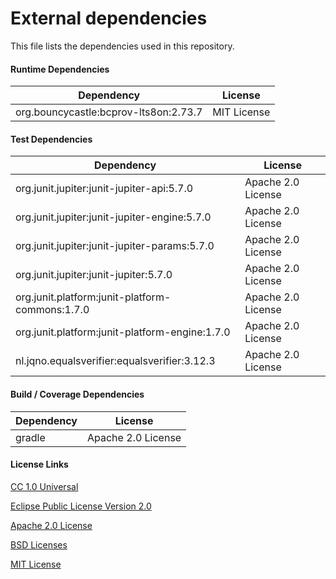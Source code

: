 # External dependencies

This file lists the dependencies used in this repository.

#### Runtime Dependencies

| Dependency                            | License     |
|---------------------------------------|-------------|
| org.bouncycastle:bcprov-lts8on:2.73.7 | MIT License |

#### Test Dependencies

| Dependency                                      | License                                 |
|-------------------------------------------------|-----------------------------------------|
| org.junit.jupiter:junit-jupiter-api:5.7.0       | Apache 2.0 License                      |
| org.junit.jupiter:junit-jupiter-engine:5.7.0    | Apache 2.0 License                      |
| org.junit.jupiter:junit-jupiter-params:5.7.0    | Apache 2.0 License                      |
| org.junit.jupiter:junit-jupiter:5.7.0           | Apache 2.0 License                      |
| org.junit.platform:junit-platform-commons:1.7.0 | Apache 2.0 License                      |
| org.junit.platform:junit-platform-engine:1.7.0  | Apache 2.0 License                      |
| nl.jqno.equalsverifier:equalsverifier:3.12.3    | Apache 2.0 License                      |

#### Build / Coverage Dependencies

| Dependency                         | License                                 |
|------------------------------------|-----------------------------------------|
| gradle                             | Apache 2.0 License                      |

#### License Links

[CC 1.0 Universal](https://creativecommons.org/publicdomain/zero/1.0/)

[Eclipse Public License Version 2.0 ](http://www.eclipse.org/legal/epl-v20.html)

[Apache 2.0 License](https://www.apache.org/licenses/LICENSE-2.0.html)

[BSD Licenses](https://en.wikipedia.org/wiki/BSD_licenses)

[MIT License](https://en.wikipedia.org/wiki/MIT_License)

